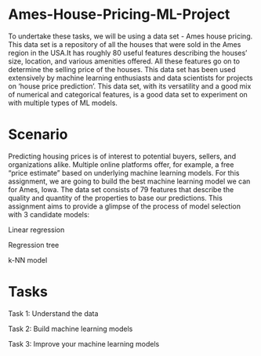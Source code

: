 # Ames-House-Pricing-ML-Project

To undertake these tasks, we will be using a data set - Ames house pricing. This data set is a repository of all the houses that were sold in the Ames region in the USA.It has roughly 80 useful features describing the houses’ size, location, and various amenities offered. All these features go on to determine the selling price of the houses. This data set has been used extensively by machine learning enthusiasts and data scientists for projects on ‘house price prediction’. This data set, with its versatility and a good mix of numerical and categorical features, is a good data set to experiment on with multiple types of ML models. 

# Scenario

Predicting housing prices is of interest to potential buyers, sellers, and organizations alike. Multiple online platforms offer, for example, a free “price estimate” based on underlying machine learning models. For this assignment, we are going to build the best machine learning model we can for Ames, Iowa. The data set consists of 79 features that describe the quality and quantity of the properties to base our predictions.
This assignment aims to provide a glimpse of the process of model selection with 3 candidate models: 

Linear regression

Regression tree

k-NN model

# Tasks

Task 1: Understand the data

Task 2: Build machine learning models

Task 3: Improve your machine learning models

 
 


